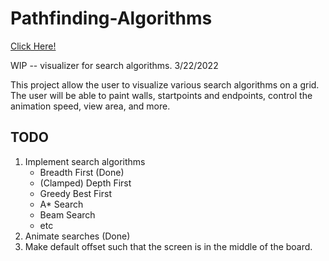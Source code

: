 # Pathfinding-Algorithms
[Click Here!](https://phinziegler.github.io/Pathfinding-Algorithms/)

WIP -- visualizer for search algorithms. 3/22/2022

This project allow the user to visualize various search algorithms on a grid.
The user will be able to paint walls, startpoints and endpoints, control the animation speed, view area, and more.

## TODO
<ol>
  <li>Implement search algorithms
    <ul>
      <li>Breadth First (Done)
      <li>(Clamped) Depth First
      <li>Greedy Best First
      <li>A* Search
      <li>Beam Search
      <li>etc
    </ul>
  <li>Animate searches (Done)
  <li>Make default offset such that the screen is in the middle of the board.
